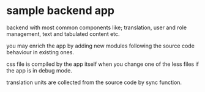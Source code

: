 # sample backend app

backend with most common components like; translation, user and role management, text and tabulated content etc.

you may enrich the app by adding new modules following the source code behaviour in existing ones.

css file is compiled by the app itself when you change one of the less files if the app is in debug mode.

translation units are collected from the source code by sync function.
